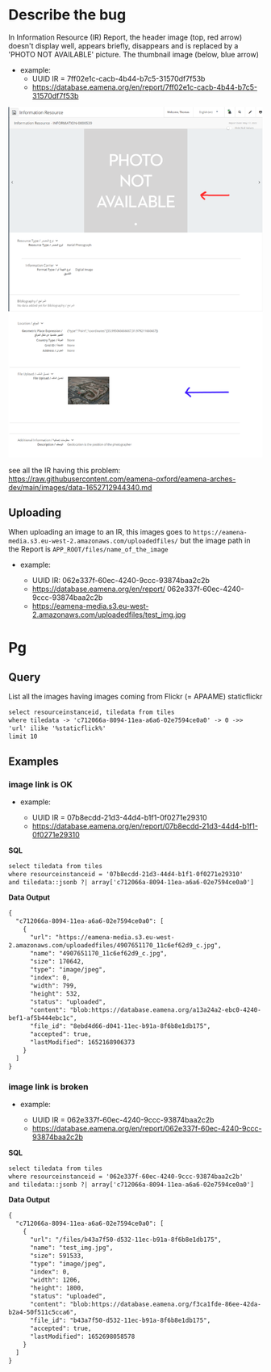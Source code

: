 
# Describe the bug

In Information Resource (IR) Report, the header image (top, red arrow) doesn't display well, appears briefly, disappears and is replaced by a 'PHOTO NOT AVAILABLE' picture. The thumbnail image (below, blue arrow)

* example:
  - UUID IR = 7ff02e1c-cacb-4b44-b7c5-31570df7f53b
  - https://database.eamena.org/en/report/7ff02e1c-cacb-4b44-b7c5-31570df7f53b

![](err_img.png)

see all the IR having this problem: https://raw.githubusercontent.com/eamena-oxford/eamena-arches-dev/main/images/data-1652712944340.md
## Uploading

When uploading an image to an IR, this images goes to `https://eamena-media.s3.eu-west-2.amazonaws.com/uploadedfiles/` but the image path in the Report is `APP_ROOT/files/name_of_the_image`

* example:

  - UUID IR: 062e337f-60ec-4240-9ccc-93874baa2c2b  
  - https://database.eamena.org/en/report/  062e337f-60ec-4240-9ccc-93874baa2c2b  
  - https://eamena-media.s3.eu-west-2.amazonaws.com/uploadedfiles/test_img.jpg  

# Pg

## Query

List all the images having images coming from Flickr (= APAAME) staticflickr

```
select resourceinstanceid, tiledata from tiles 
where tiledata -> 'c712066a-8094-11ea-a6a6-02e7594ce0a0' -> 0 ->> 'url' ilike '%staticflick%'
limit 10
```

## Examples

### image link is OK

* example:

  - UUID IR = 07b8ecdd-21d3-44d4-b1f1-0f0271e29310  
  - https://database.eamena.org/en/report/07b8ecdd-21d3-44d4-b1f1-0f0271e29310

**SQL**
```
select tiledata from tiles 
where resourceinstanceid = '07b8ecdd-21d3-44d4-b1f1-0f0271e29310' 
and tiledata::jsonb ?| array['c712066a-8094-11ea-a6a6-02e7594ce0a0']
```
**Data Output**
```
{
  "c712066a-8094-11ea-a6a6-02e7594ce0a0": [
    {
      "url": "https://eamena-media.s3.eu-west-2.amazonaws.com/uploadedfiles/4907651170_11c6ef62d9_c.jpg",
      "name": "4907651170_11c6ef62d9_c.jpg",
      "size": 170642,
      "type": "image/jpeg",
      "index": 0,
      "width": 799,
      "height": 532,
      "status": "uploaded",
      "content": "blob:https://database.eamena.org/a13a24a2-ebc0-4240-bef1-af5b444ebc1c",
      "file_id": "8ebd4d66-d041-11ec-b91a-8f6b8e1db175",
      "accepted": true,
      "lastModified": 1652168906373
    }
  ]
}
```
### image link is broken

* example:

  - UUID IR = 062e337f-60ec-4240-9ccc-93874baa2c2b
  - https://database.eamena.org/en/report/062e337f-60ec-4240-9ccc-93874baa2c2b

**SQL**
```
select tiledata from tiles 
where resourceinstanceid = '062e337f-60ec-4240-9ccc-93874baa2c2b' 
and tiledata::jsonb ?| array['c712066a-8094-11ea-a6a6-02e7594ce0a0']
```
**Data Output**
```
{
  "c712066a-8094-11ea-a6a6-02e7594ce0a0": [
    {
      "url": "/files/b43a7f50-d532-11ec-b91a-8f6b8e1db175",
      "name": "test_img.jpg",
      "size": 591533,
      "type": "image/jpeg",
      "index": 0,
      "width": 1206,
      "height": 1800,
      "status": "uploaded",
      "content": "blob:https://database.eamena.org/f3ca1fde-86ee-42da-b2a4-50f511c5cca6",
      "file_id": "b43a7f50-d532-11ec-b91a-8f6b8e1db175",
      "accepted": true,
      "lastModified": 1652698058578
    }
  ]
}
```
